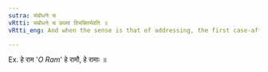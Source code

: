 ```yaml
---
sutra: संबोधने च
vRtti: संबोधने च प्रथमा विभक्तिर्भवति ॥
vRtti_eng: And when the sense is that of addressing, the first case-affix is employed.

---
```

Ex. हे राम '_O_ _Ram_' हे रामौ, हे रामाः ॥